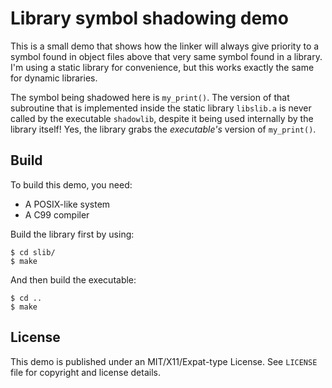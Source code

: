 # Library symbol shadowing demo

This is a small demo that shows how the linker will always give priority to a
symbol found in object files above that very same symbol found in a library.
I'm using a static library for convenience, but this works exactly the same for
dynamic libraries.

The symbol being shadowed here is ``my_print()``. The version of that 
subroutine that is implemented inside the static library ``libslib.a`` is never 
called by the executable ``shadowlib``, despite it being used internally by the
library itself! Yes, the library grabs the _executable's_ version of 
``my_print()``.

## Build

To build this demo, you need:

* A POSIX-like system
* A C99 compiler

Build the library first by using:

```
$ cd slib/
$ make
```

And then build the executable:

```
$ cd ..
$ make
```

## License

This demo is published under an MIT/X11/Expat-type License. See ``LICENSE`` 
file for copyright and license details.
